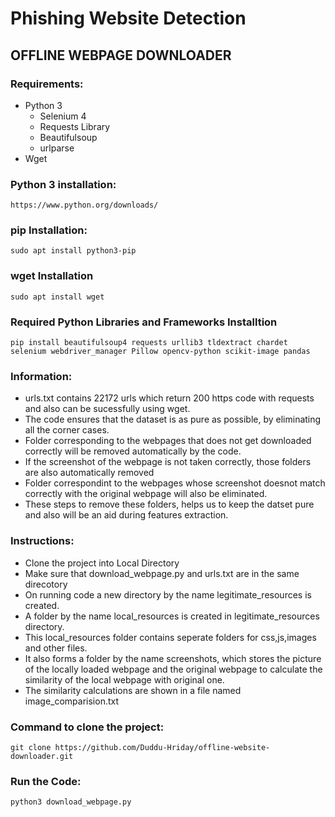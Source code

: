 # Phishing Website Detection
## OFFLINE WEBPAGE DOWNLOADER
### Requirements:
- Python 3
  * Selenium 4
  * Requests Library
  * Beautifulsoup
  * urlparse
- Wget

### Python 3 installation:
```
https://www.python.org/downloads/
```

### pip Installation:
```
sudo apt install python3-pip
```

### wget Installation
```
sudo apt install wget
```

### Required Python Libraries and Frameworks Installtion
```
pip install beautifulsoup4 requests urllib3 tldextract chardet selenium webdriver_manager Pillow opencv-python scikit-image pandas
```
### Information:
- urls.txt contains 22172 urls which return 200 https code with requests and also can be sucessfully using wget.
- The code ensures that the dataset is as pure as possible, by eliminating all the corner cases.
- Folder corresponding to the webpages that does not get downloaded correctly will be removed automatically by the code.
- If the screenshot of the webpage is not taken correctly, those folders are also automatically removed
- Folder correspondint to the webpages whose screenshot doesnot match correctly with the original webpage will also be eliminated.
- These steps to remove these folders, helps us to keep the datset pure and also will be an aid during features extraction.
  
### Instructions:
- Clone the project into Local Directory
- Make sure that download_webpage.py and urls.txt are in the same direcotory
- On running code a new directory by the name legitimate_resources is created.
- A folder by the name local_resources is created in legitimate_resources directory.
- This local_resources folder contains seperate folders for css,js,images and other files.
- It also forms a folder by the name screenshots, which stores the picture of the locally loaded webpage and the original webpage to calculate the similarity of the local webpage with original one.
- The similarity calculations are shown in a file named image_comparision.txt

### Command to clone the project:
```
git clone https://github.com/Duddu-Hriday/offline-website-downloader.git
```

### Run the Code:
```
python3 download_webpage.py
```
